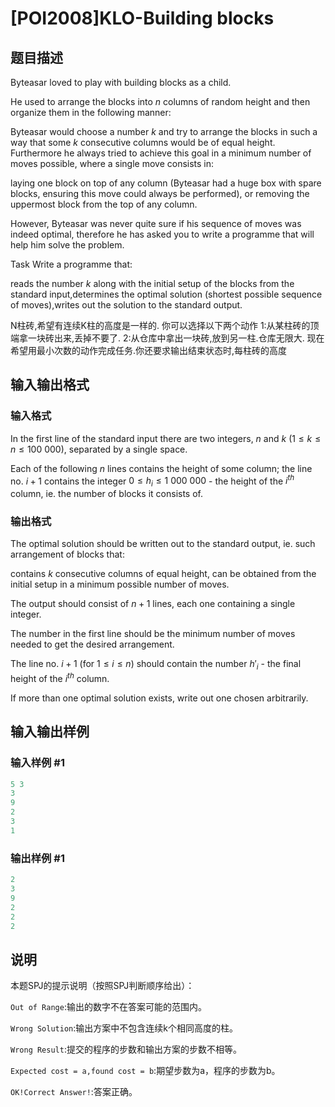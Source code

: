 # [POI2008]KLO-Building blocks

## 题目描述

Byteasar loved to play with building blocks as a child.

He used to arrange the blocks into $n$ columns of random height and then organize them in the following manner:

Byteasar would choose a number $k$ and try to arrange the blocks in such a way that some $k$ consecutive columns would be of equal height. Furthermore he always tried to achieve this goal in a minimum number of moves possible, where a single move consists in:

laying one block on top of any column (Byteasar had a huge box with spare blocks, ensuring this move could always be performed), or removing the uppermost block from the top of any column.

However, Byteasar was never quite sure if his sequence of moves was indeed optimal, therefore he has asked you to write a programme that will help him solve the problem.

Task Write a programme that:

reads the number $k$ along with the initial setup of the blocks from the standard input,determines the optimal solution (shortest possible sequence of moves),writes out the solution to the standard output.

N柱砖,希望有连续K柱的高度是一样的. 你可以选择以下两个动作 1:从某柱砖的顶端拿一块砖出来,丢掉不要了. 2:从仓库中拿出一块砖,放到另一柱.仓库无限大. 现在希望用最小次数的动作完成任务.你还要求输出结束状态时,每柱砖的高度

## 输入输出格式

### 输入格式

In the first line of the standard input there are two integers, $n$ and $k$ ($1\le k\le n\le 100\ 000$), separated by a single space.

Each of the following $n$ lines contains the height of some column; the line no. $i+1$ contains the integer $0\le h_i\le 1\ 000\ 000$ - the height of the $i^{th}$ column, ie. the number of blocks it consists of.

### 输出格式

The optimal solution should be written out to the standard output, ie. such arrangement of blocks that:

contains $k$ consecutive columns of equal height, can be obtained from the initial setup in a minimum possible number of moves.

The output should consist of $n+1$ lines, each one containing a single integer.

The number in the first line should be the minimum number of moves needed to get the desired arrangement.

The line no. $i+1$ (for $1\le i\le n$) should contain the number $h'_i$ - the final height of the $i^{th}$ column.

If more than one optimal solution exists, write out one chosen arbitrarily.

## 输入输出样例

### 输入样例 #1

```cpp
5 3
3
9
2
3
1
```


### 输出样例 #1

```cpp
2
3
9
2
2
2
```


## 说明

本题SPJ的提示说明（按照SPJ判断顺序给出）：

`Out of Range`:输出的数字不在答案可能的范围内。

`Wrong Solution`:输出方案中不包含连续k个相同高度的柱。

`Wrong Result`:提交的程序的步数和输出方案的步数不相等。

`Expected cost = a,found cost = b`:期望步数为a，程序的步数为b。

`OK!Correct Answer!`:答案正确。

